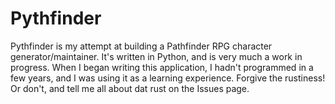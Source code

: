 # Pythfinder

Pythfinder is my attempt at building a Pathfinder RPG character generator/maintainer. It's written in Python, and is very much a work in progress. When I began writing this application, I hadn't programmed in a few years, and I was using it as a learning experience. Forgive the rustiness! Or don't, and tell me all about dat rust on the Issues page.

